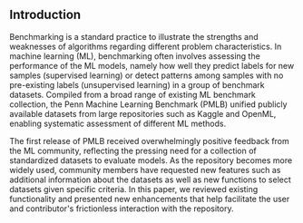 ## Introduction

Benchmarking is a standard practice to illustrate the strengths and weaknesses of algorithms regarding different problem characteristics.
In machine learning (ML), benchmarking often involves assessing the performance of the ML models, namely how well they predict labels for new samples (supervised learning) or detect patterns among samples with no pre-existing labels (unsupervised learning) in a group of benchmark datasets.
Compiled from a broad range of existing ML benchmark collection, the Penn Machine Learning Benchmark (PMLB) unified publicly available datasets from large repositories such as Kaggle and OpenML, enabling systematic assessment of different ML methods.

The first release of PMLB received overwhelmingly positive feedback from the ML community, reflecting the pressing need for a collection of standardized datasets to evaluate models.
As the repository becomes more widely used, community members have requested new features such as additional information about the datasets as well as new functions to select datasets given specific criteria.
In this paper, we reviewed existing functionality and presented new enhancements that help facilitate the user and contributor's frictionless interaction with the repository.
